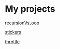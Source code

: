 # My projects

[recursionVsLoop](./recursionVsLoop/index.html)

[stickers](./stickers/index.html)

[throttle](./throttle/index.html)

